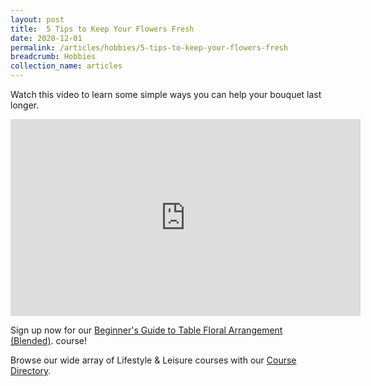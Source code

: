 ```yaml
---
layout: post
title:  5 Tips to Keep Your Flowers Fresh
date: 2020-12-01
permalink: /articles/hobbies/5-tips-to-keep-your-flowers-fresh
breadcrumb: Hobbies
collection_name: articles
---
```

Watch this video to learn some simple ways you can help your bouquet last longer.

<iframe width="560" height="315" src="https://www.youtube.com/embed/1BNi6og8AKM" frameborder="0" allow="accelerometer; autoplay; clipboard-write; encrypted-media; gyroscope; picture-in-picture" allowfullscreen></iframe>

Sign up now for our [Beginner's Guide to Table Floral Arrangement (Blended)](../../course-directory/lifestyle-and-leisure/#beginnerguidetotablefloralarrangementblendedcourses). course!

Browse our wide array of Lifestyle & Leisure courses with our [Course Directory](../../course-directory/lifestyle-and-leisure/).